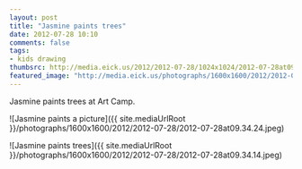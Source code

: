 ```yaml
---
layout: post
title: "Jasmine paints trees"
date: 2012-07-28 10:10
comments: false
tags: 
- kids drawing
thumbsrc: http://media.eick.us/2012/2012-07-28/1024x1024/2012-07-28at09.34.24.jpeg
featured_image: "http://media.eick.us/photographs/1600x1600/2012/2012-07-28/2012-07-28at09.34.24.jpeg"
---
```

Jasmine paints trees at Art Camp.

![Jasmine paints a picture]({{ site.mediaUrlRoot }}/photographs/1600x1600/2012/2012-07-28/2012-07-28at09.34.24.jpeg)


![Jasmine paints trees]({{ site.mediaUrlRoot }}/photographs/1600x1600/2012/2012-07-28/2012-07-28at09.34.14.jpeg)
